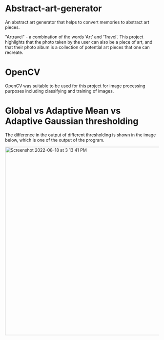 # Abstract-art-generator
An abstract art generator that helps to convert memories to abstract art pieces. 

"Artravel" - a combination of the words ‘Art’ and ‘Travel’.
This project highlights that the photo taken by the user can also be a piece of art, and that their photo album is a collection of potential art pieces that one can recreate.


# OpenCV
OpenCV was suitable to be used for this project for image processing purposes including classifying and training of images.

# Global vs Adaptive Mean vs Adaptive Gaussian thresholding
The difference in the output of different thresholding is shown in the image below, which is one of the output of the program.

<img width="615" alt="Screenshot 2022-08-18 at 3 13 41 PM" src="https://user-images.githubusercontent.com/72700837/185332979-f1013dad-4e2a-4e8a-b35b-b39b484e9c73.png">

